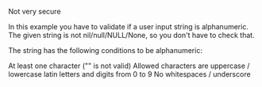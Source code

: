 Not very secure

In this example you have to validate if a user input string is alphanumeric. The given string is not nil/null/NULL/None, so you don't have to check that.

The string has the following conditions to be alphanumeric:

At least one character ("" is not valid)
Allowed characters are uppercase / lowercase latin letters and digits from 0 to 9
No whitespaces / underscore
